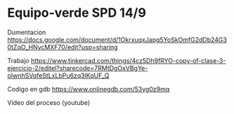 # Equipo-verde SPD 14/9

Dumentacion  https://docs.google.com/document/d/1OkrxuqxJapg5YoSkOmfG2dDb24G30tZqO_HNycMXF70/edit?usp=sharing

Trabajo  https://www.tinkercad.com/things/4cz5Dh9fRYO-copy-of-clase-3-ejercicio-2/editel?sharecode=7RMtDgOxVBgYe-oIwnhSVqfeStLxLbPu6zq3IKqUF_Q

Codigo en gdb  https://www.onlinegdb.com/53yg0z9mq

Video del proceso (youtube)







